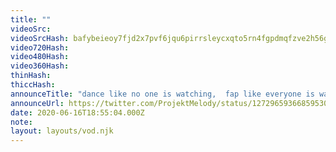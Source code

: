 ```yaml
---
title: ""
videoSrc: 
videoSrcHash: bafybeieoy7fjd2x7pvf6jqu6pirrsleycxqto5rn4fgpdmqfzve2h56g3m?filename=projektmelody-chaturbate-20200616T185504Z.mp4
video720Hash: 
video480Hash: 
video360Hash: 
thinHash: 
thiccHash: 
announceTitle: "dance like no one is watching,  fap like everyone is watching (because they are) "
announceUrl: https://twitter.com/ProjektMelody/status/1272965936685953024
date: 2020-06-16T18:55:04.000Z
note: 
layout: layouts/vod.njk
---
```

